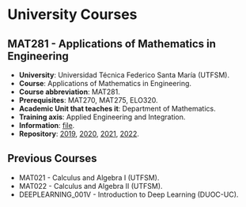 # University Courses

## MAT281 - Applications of Mathematics in Engineering

- **University**: Universidad Técnica Federico Santa María (UTFSM).
- **Course**: Applications of Mathematics in Engineering.
- **Course abbreviation**: MAT281.
- **Prerequisites**: MAT270, MAT275, ELO320.
- **Academic Unit that teaches it**: Department of Mathematics.
- **Training axis**: Applied Engineering and Integration.
- **Information**: [file](https://github.com/fralfaro/portfolio/blob/main/docs/files/teaching/mat281.pdf).
- **Repository**: [2019](https://github.com/fralfaro/MAT281_2019), [2020](https://github.com/fralfaro/MAT281_2020), [2021](https://gitlab.com/fralfaro/mat281_2021), [2022](https://github.com/fralfaro/MAT281_2022).

## Previous Courses

- MAT021 - Calculus and Algebra I (UTFSM).
- MAT022 - Calculus and Algebra II (UTFSM).
- DEEPLEARNING_001V - Introduction to Deep Learning (DUOC-UC).


